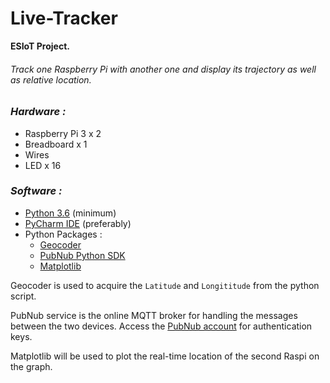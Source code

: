# Live-Tracker
**ESIoT Project.**

###### Track one Raspberry Pi with another one and display its trajectory as well as relative location.

### *Hardware :*
 - Raspberry Pi 3 x 2
 - Breadboard x 1
 - Wires 
 - LED x 16
 
 ### *Software :*
 - [Python 3.6](https://www.python.org/downloads/) (minimum)
 - [PyCharm IDE](https://www.jetbrains.com/pycharm/) (preferably)
 - Python Packages :
   - [Geocoder](https://geocoder.readthedocs.io/)
   - [PubNub Python SDK](https://www.pubnub.com/docs/python/pubnub-python-sdk)
   - [Matplotlib](https://matplotlib.org/users/installing.html)
  
Geocoder is used to acquire the `Latitude` and `Longititude` from the python script.

PubNub service is the online MQTT broker for handling the messages between the two devices. 
Access the [PubNub account](https://admin.pubnub.com/#/user/485567/account/485527/app/35264197/key/541883/) for authentication keys.

Matplotlib will be used to plot the real-time location of the second Raspi on the graph.
